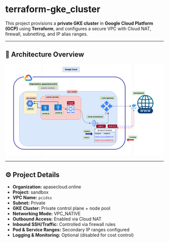 # terraform-gke_cluster

This project provisions a **private GKE cluster** in **Google Cloud Platform (GCP)** using **Terraform**, and configures a secure VPC with Cloud NAT, firewall, subnetting, and IP alias ranges.

---

## 📌 Architecture Overview

![GCP Architecture](images/gcp-architecture.png)

---

## ⚙️ Project Details

- **Organization:** apasecloud.online  
- **Project:** sandbox  
- **VPC Name:** `pcidss`  
- **Subnet:** Private  
- **GKE Cluster:** Private control plane + node pool  
- **Networking Mode:** VPC_NATIVE  
- **Outbound Access:** Enabled via Cloud NAT  
- **Inbound SSH/Traffic:** Controlled via firewall rules  
- **Pod & Service Ranges:** Secondary IP ranges configured  
- **Logging & Monitoring:** Optional (disabled for cost control)